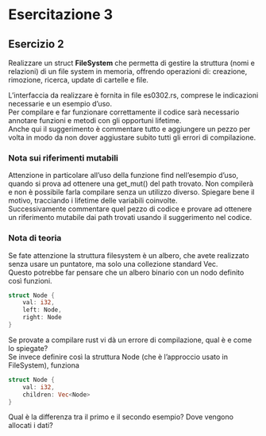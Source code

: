 # Esercitazione 3
## Esercizio 2
Realizzare un struct **FileSystem** che permetta di gestire la struttura (nomi e relazioni) di un
file system in memoria, offrendo operazioni di: creazione, rimozione, ricerca, update di
cartelle e file.  

L’interfaccia da realizzare è fornita in file es0302.rs, comprese le indicazioni necessarie e un
esempio d’uso.  
Per compilare e far funzionare correttamente il codice sarà necessario annotare funzioni e
metodi con gli opportuni lifetime.  
Anche qui il suggerimento è commentare tutto e aggiungere un pezzo per volta in modo da
non dover aggiustare subito tutti gli errori di compilazione.

### Nota sui riferimenti mutabili
Attenzione in particolare all’uso della funzione find nell’esempio d’uso, quando si prova ad
ottenere una get_mut() del path trovato. Non compilerà e non è possibile farla compilare
senza un utilizzo diverso. Spiegare bene il motivo, tracciando i lifetime delle variabili
coinvolte.  
Successivamente commentare quel pezzo di codice e provare ad ottenere un riferimento
mutabile dai path trovati usando il suggerimento nel codice.

### Nota di teoria
Se fate attenzione la struttura filesystem è un albero, che avete realizzato senza usare un
puntatore, ma solo una collezione standard Vec.  
Questo potrebbe far pensare che un albero binario con un nodo definito così funzioni.
````rust
struct Node {
    val: i32,
    left: Node,
    right: Node
}
````
Se provate a compilare rust vi dà un errore di compilazione, qual è e come lo spiegate?  
Se invece definire così la struttura Node (che è l’approccio usato in FileSystem), funziona
```rust
struct Node {
    val: i32,
    children: Vec<Node>
}
```
Qual è la differenza tra il primo e il secondo esempio? Dove vengono allocati i dati?